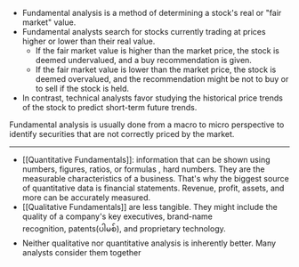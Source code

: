 -   Fundamental analysis is a method of determining a stock's real or "fair market" value.
-   Fundamental analysts search for stocks currently trading at prices higher or lower than their real value.
	-   If the fair market value is higher than the market price, the stock is deemed undervalued, and a buy recommendation is given.
	-   If the fair market value is lower than the market price, the stock is deemed overvalued, and the recommendation might be not to buy or to sell if the stock is held.
-   In contrast, technical analysts favor studying the historical price trends of the stock to predict short-term future trends.
 
Fundamental analysis is usually done from a macro to micro perspective to identify securities that are not correctly priced by the market.

----------------------------------------------------------------------------

- [[Quantitative Fundamentals]]: information that can be shown using numbers, figures, ratios, or formulas , hard numbers. They are the measurable characteristics of a business. That's why the biggest source of quantitative data is financial statements. Revenue, profit, assets, and more can be accurately measured.
- [[Qualitative Fundamentals]]   are less tangible. They might include the quality of a company's key executives, brand-name recognition, patents(ပါမစ်), and proprietary technology.
- Neither qualitative nor quantitative analysis is inherently better. Many analysts consider them together



